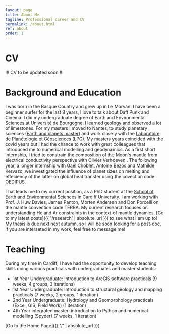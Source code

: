 ```yaml
---
layout: page
title: About Me
tagline: Professional career and CV
permalink: /about.html
ref: about
order: 1
---
```

<h1>CV</h1>
!!! CV to be updated soon !!!

<h1>Background and Education</h1>
I was born in the Basque Country and grew up in Le Morvan. I have been a beginner surfer for the last 8 years, I love to talk about Daft Punk and Cinema. I did my undergraduate degree of Earth and Environmental Sciences at <a href="https://ufr-svte.u-bourgogne.fr">Université de Bourgogne</a>. I learned geology and observed a lot of limestones. For my masters I moved to Nantes, to study planetary sciences (<a href="https://sciences-techniques.univ-nantes.fr/formations/masters/master-stpe">Earth and planets master</a>) and work closely with the <a href="https://lpg-umr6112.fr">Laboratoire de Planétologie et Géosciences</a> (LPG). My masters years coincided with the covid years but I had the chance to work with great colleagues that introduced me to numerical modelling and geodynamics. As a first short internship, I tried to constrain the composition of the Moon's mantle from electrical conductivity perspective with Olivier Verhoeven . The following year, a longer internship with Gaël Choblet, Antoine Bezos and Mathilde Kervazo, we investigated the influence of planet sizes on melting and effeciency of the latter on global heat transfer using the covection code OEDIPUS. 

That leads me to my current position, as a PhD student at the <a href="https://www.cardiff.ac.uk/earth-environmental-sciences">School of Earth and Environmental Sciences</a> in Cardiff University. I am working with Prof. J. Huw Davies, James Panton, Morten Andersen and Don Porcelli on the mantle convection code TERRA. My current research focuses on understanding He and Ar constraints in the context of mantle dynamics. [Go to my latest posts]({{ '/research' | absolute_url }}) to see what I am up to! My thesis is due next next autumn, so I will be soon looking for a post-doc, if you are interseted in my work, feel free to message me!

<h1>Teaching</h1>
During my time in Cardiff, I have had the opportunity to develop teaching skills doing various practicals with undergraduates and master students:

- 1st Year Undergraduate: Introduction to ArcGIS software practicals (9 weeks, 4 groups, 3 iterations)  
- 1st Year Undergraduate: Introduction to structural geology and mapping practicals (7 weeks, 2 groups, 1 iteration)
- 2nd Year Undergraduate: Hydrology and Geomorphology practicals (Excel, GIS, Field Work) (1 iteration)
- 4th Year integrated master: introduction to Python and numerical modelling (Spyder) (7 weeks, 1 iteration)

[Go to the Home Page]({{ '/' | absolute_url }})

